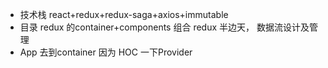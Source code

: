 - 技术栈
  react+redux+redux-saga+axios+immutable
- 目录
  redux 的container+components 组合
  redux 半边天， 数据流设计及管理 
- App 去到container 因为 HOC 一下Provider 